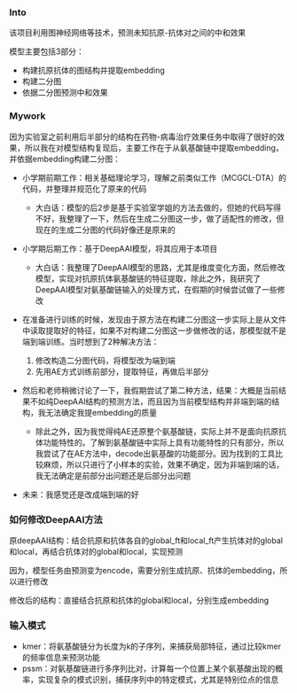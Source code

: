 ### Into

该项目利用图神经网络等技术，预测未知抗原-抗体对之间的中和效果

模型主要包括3部分：

* 构建抗原抗体的图结构并提取embedding
* 构建二分图
* 依据二分图预测中和效果

### Mywork
因为实验室之前利用后半部分的结构在药物-病毒治疗效果任务中取得了很好的效果，所以我在对模型结构复现后，主要工作在于从氨基酸链中提取embedding，并依据embedding构建二分图：

* 小学期前期工作：相关基础理论学习，理解之前类似工作（MCGCL-DTA）的代码，并整理并规范化了原来的代码
  * 大白话：模型的后2步是基于实验室学姐的方法去做的，但她的代码写得不好，我整理了一下，然后在生成二分图这一步，做了适配性的修改，但现在的生成二分图的代码好像还是原来的

* 小学期后期工作：基于DeepAAI模型，将其应用于本项目
  * 大白话：我整理了DeepAAI模型的思路，尤其是维度变化方面，然后修改模型，实现对抗原抗体氨基酸链的特征提取，除此之外，我研究了DeepAAI模型对氨基酸链输入的处理方式，在假期的时候尝试做了一些修改

* 在准备进行训练的时候，发现由于原方法在构建二分图这一步实际上是从文件中读取提取好的特征，如果不对构建二分图这一步做修改的话，那模型就不是端到端训练。当时想到了2种解决方法：
  1. 修改构造二分图代码，将模型改为端到端
  2. 先用AE方式训练前部分，提取特征，再做后半部分
* 然后和老师稍微讨论了一下，我假期尝试了第二种方法，结果：大概是当前结果不如纯DeepAAI结构的预测方法，而且因为当前模型结构并非端到端的结构，我无法确定我提embedding的质量
  * 除此之外，因为我觉得纯AE还原整个氨基酸链，实际上并不是面向抗原抗体功能特性的。了解到氨基酸链中实际上具有功能特性的只有部分，所以我尝试了在AE方法中，decode出氨基酸的功能部分。因为找到的工具比较麻烦，所以只进行了小样本的实验，效果不确定，因为非端到端的话，我无法确定是前部分出问题还是后部分出问题

* 未来：我感觉还是改成端到端的好


### 如何修改DeepAAI方法

原deepAAI结构：结合抗原和抗体各自的global_ft和local_ft产生抗体对的global和local，再结合抗体对的global和local，实现预测

因为，模型任务由预测变为encode，需要分别生成抗原、抗体的embedding，所以进行修改

修改后的结构：直接结合抗原和抗体的global和local，分别生成embedding

### 输入模式

* kmer：将氨基酸链分为长度为k的子序列，来捕获局部特征，通过比较kmer的频率信息来预测功能
* pssm：对氨基酸链进行多序列比对，计算每一个位置上某个氨基酸出现的概率，实现复杂的模式识别，捕获序列中的特定模式，尤其是特别位点的信息